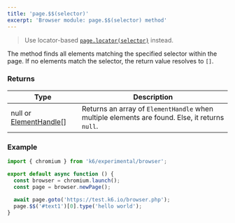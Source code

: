 ```yaml
---
title: 'page.$$(selector)'
excerpt: 'Browser module: page.$$(selector) method'
---
```


<Blockquote mod="note" title="">

Use locator-based [`page.locator(selector)`](/javascript-api/k6-experimental/browser/page/locator/) instead.

</Blockquote>

The method finds all elements matching the specified selector within the page. If no elements match the selector, the return value resolves to `[]`.

### Returns

| Type                 | Description                                                                                     |
| ----                 | -----------                                                                                     |
| null or [ElementHandle](javascript-api/k6-experimental/browser/keyboard/)[]              | Returns an array of `ElementHandle` when multiple elements are found. Else, it returns `null`.        |

### Example

<CodeGroup labels={[]}>

```javascript
import { chromium } from 'k6/experimental/browser';

export default async function () {
  const browser = chromium.launch();
  const page = browser.newPage();
  
  await page.goto('https://test.k6.io/browser.php');
  page.$$('#text1')[0].type('hello world');
}
```

</CodeGroup>